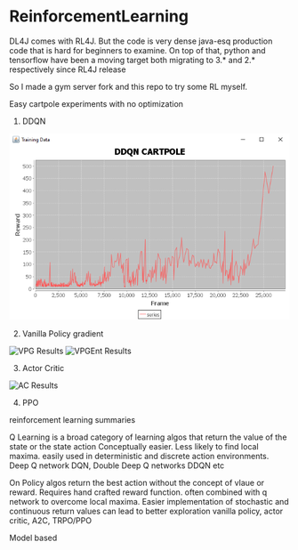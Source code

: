 # ReinforcementLearning

DL4J comes with RL4J. But  the code is very dense java-esq production code that is hard for beginners to examine.
On top of that, python and tensorflow have been a moving target both migrating to 3.* and 2.* respectively since RL4J release

So I made a gym server fork and this repo to try some RL myself.

Easy cartpole experiments with no optimization
1) DDQN

![DDQN Results](assets/ddqn_cartpole.bmp)

2) Vanilla Policy gradient

![VPG Results](assets/vpg_cartpole.bmp)
![VPGEnt Results](assets/vpgentro_cartpole.bmp)

3) Actor Critic

![AC Results](assets/ac_cartpole.bmp)

4) PPO

reinforcement learning summaries

Q Learning is a broad category of learning algos that return the value of the state or the state action
 Conceptually easier. Less likely to find local maxima. easily used in deterministic and discrete action environments.
Deep Q network DQN, Double Deep Q networks DDQN etc

On Policy algos return the best action without the concept of vlaue or reward.
Requires hand  crafted reward function. often combined with q network to overcome local maxima.
Easier implementation of stochastic and continuous return values can lead to better exploration
vanilla policy, actor critic, A2C, TRPO/PPO

Model based
